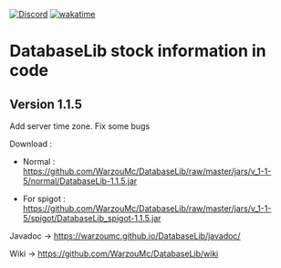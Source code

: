 [![Discord](https://img.shields.io/discord/577196219252604942.svg?label=&logo=discord&logoColor=ffffff&color=7389D8&labelColor=6A7EC2)](https://discord.gg/5xQPmD2)
[![wakatime](https://wakatime.com/badge/github/WarzouMc/VirtualCard.svg)](https://wakatime.com/badge/github/WarzouMc/VirtualCard)

# DatabaseLib stock information in code

## Version 1.1.5

Add server time zone.
Fix some bugs

Download :

- Normal : https://github.com/WarzouMc/DatabaseLib/raw/master/jars/v_1-1-5/normal/DatabaseLib-1.1.5.jar

- For spigot : https://github.com/WarzouMc/DatabaseLib/raw/master/jars/v_1-1-5/spigot/DatabaseLib_spigot-1.1.5.jar

Javadoc -> https://warzoumc.github.io/DatabaseLib/javadoc/

Wiki -> https://github.com/WarzouMc/DatabaseLib/wiki

